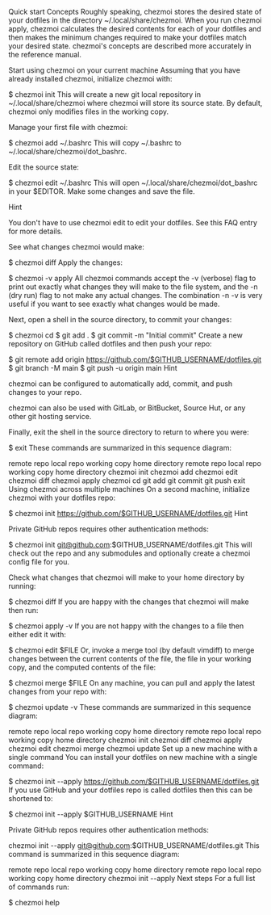 Quick start
Concepts
Roughly speaking, chezmoi stores the desired state of your dotfiles in the directory ~/.local/share/chezmoi. When you run chezmoi apply, chezmoi calculates the desired contents for each of your dotfiles and then makes the minimum changes required to make your dotfiles match your desired state. chezmoi's concepts are described more accurately in the reference manual.

Start using chezmoi on your current machine
Assuming that you have already installed chezmoi, initialize chezmoi with:

$ chezmoi init
This will create a new git local repository in ~/.local/share/chezmoi where chezmoi will store its source state. By default, chezmoi only modifies files in the working copy.

Manage your first file with chezmoi:

$ chezmoi add ~/.bashrc
This will copy ~/.bashrc to ~/.local/share/chezmoi/dot_bashrc.

Edit the source state:

$ chezmoi edit ~/.bashrc
This will open ~/.local/share/chezmoi/dot_bashrc in your $EDITOR. Make some changes and save the file.

Hint

You don't have to use chezmoi edit to edit your dotfiles. See this FAQ entry for more details.

See what changes chezmoi would make:

$ chezmoi diff
Apply the changes:

$ chezmoi -v apply
All chezmoi commands accept the -v (verbose) flag to print out exactly what changes they will make to the file system, and the -n (dry run) flag to not make any actual changes. The combination -n -v is very useful if you want to see exactly what changes would be made.

Next, open a shell in the source directory, to commit your changes:

$ chezmoi cd
$ git add .
$ git commit -m "Initial commit"
Create a new repository on GitHub called dotfiles and then push your repo:

$ git remote add origin https://github.com/$GITHUB_USERNAME/dotfiles.git
$ git branch -M main
$ git push -u origin main
Hint

chezmoi can be configured to automatically add, commit, and push changes to your repo.

chezmoi can also be used with GitLab, or BitBucket, Source Hut, or any other git hosting service.

Finally, exit the shell in the source directory to return to where you were:

$ exit
These commands are summarized in this sequence diagram:

remote repo
local repo
working copy
home directory
remote repo
local repo
working copy
home directory
chezmoi init
chezmoi add <file>
chezmoi edit <file>
chezmoi diff
chezmoi apply
chezmoi cd
git add
git commit
git push
exit
Using chezmoi across multiple machines
On a second machine, initialize chezmoi with your dotfiles repo:

$ chezmoi init https://github.com/$GITHUB_USERNAME/dotfiles.git
Hint

Private GitHub repos requires other authentication methods:

$ chezmoi init git@github.com:$GITHUB_USERNAME/dotfiles.git
This will check out the repo and any submodules and optionally create a chezmoi config file for you.

Check what changes that chezmoi will make to your home directory by running:

$ chezmoi diff
If you are happy with the changes that chezmoi will make then run:

$ chezmoi apply -v
If you are not happy with the changes to a file then either edit it with:

$ chezmoi edit $FILE
Or, invoke a merge tool (by default vimdiff) to merge changes between the current contents of the file, the file in your working copy, and the computed contents of the file:

$ chezmoi merge $FILE
On any machine, you can pull and apply the latest changes from your repo with:

$ chezmoi update -v
These commands are summarized in this sequence diagram:

remote repo
local repo
working copy
home directory
remote repo
local repo
working copy
home directory
chezmoi init <repo>
chezmoi diff
chezmoi apply
chezmoi edit <file>
chezmoi merge <file>
chezmoi update
Set up a new machine with a single command
You can install your dotfiles on new machine with a single command:

$ chezmoi init --apply https://github.com/$GITHUB_USERNAME/dotfiles.git
If you use GitHub and your dotfiles repo is called dotfiles then this can be shortened to:

$ chezmoi init --apply $GITHUB_USERNAME
Hint

Private GitHub repos requires other authentication methods:

chezmoi init --apply git@github.com:$GITHUB_USERNAME/dotfiles.git
This command is summarized in this sequence diagram:

remote repo
local repo
working copy
home directory
remote repo
local repo
working copy
home directory
chezmoi init --apply <repo>
Next steps
For a full list of commands run:

$ chezmoi help
